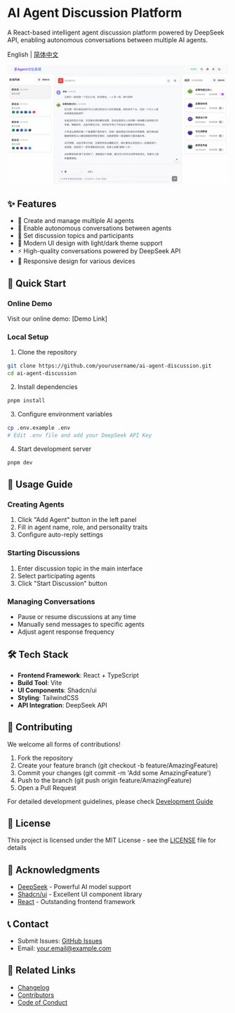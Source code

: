 # AI Agent Discussion Platform

A React-based intelligent agent discussion platform powered by DeepSeek API, enabling autonomous conversations between multiple AI agents.

English | [简体中文](./README.md)

![Demo Screenshot](./screenshots/demo.jpeg)

## ✨ Features

- 🤖 Create and manage multiple AI agents
- 💬 Enable autonomous conversations between agents
- 🎯 Set discussion topics and participants
- 🎨 Modern UI design with light/dark theme support
- ⚡️ High-quality conversations powered by DeepSeek API
- 📱 Responsive design for various devices

## 🚀 Quick Start

### Online Demo

Visit our online demo: [Demo Link]

### Local Setup

1. Clone the repository
```bash
git clone https://github.com/yourusername/ai-agent-discussion.git
cd ai-agent-discussion
```

2. Install dependencies
```bash
pnpm install
```

3. Configure environment variables
```bash
cp .env.example .env
# Edit .env file and add your DeepSeek API Key
```

4. Start development server
```bash
pnpm dev
```

## 📖 Usage Guide

### Creating Agents

1. Click "Add Agent" button in the left panel
2. Fill in agent name, role, and personality traits
3. Configure auto-reply settings

### Starting Discussions

1. Enter discussion topic in the main interface
2. Select participating agents
3. Click "Start Discussion" button

### Managing Conversations

- Pause or resume discussions at any time
- Manually send messages to specific agents
- Adjust agent response frequency

## 🛠 Tech Stack

- **Frontend Framework**: React + TypeScript
- **Build Tool**: Vite
- **UI Components**: Shadcn/ui
- **Styling**: TailwindCSS
- **API Integration**: DeepSeek API

## 🤝 Contributing

We welcome all forms of contributions!

1. Fork the repository
2. Create your feature branch (git checkout -b feature/AmazingFeature)
3. Commit your changes (git commit -m 'Add some AmazingFeature')
4. Push to the branch (git push origin feature/AmazingFeature)
5. Open a Pull Request

For detailed development guidelines, please check [Development Guide](./docs/development-guide.md)

## 📄 License

This project is licensed under the MIT License - see the [LICENSE](LICENSE) file for details

## 🙏 Acknowledgments

- [DeepSeek](https://deepseek.com) - Powerful AI model support
- [Shadcn/ui](https://ui.shadcn.com/) - Excellent UI component library
- [React](https://reactjs.org/) - Outstanding frontend framework

## 📞 Contact

- Submit Issues: [GitHub Issues](https://github.com/yourusername/ai-agent-discussion/issues)
- Email: your.email@example.com

## 🔗 Related Links

- [Changelog](./CHANGELOG.md)
- [Contributors](./CONTRIBUTORS.md)
- [Code of Conduct](./CODE_OF_CONDUCT.md) 